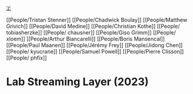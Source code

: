 [🇿](zotero://select/library/items/C6BY5NTQ)

[[People/Tristan Stenner]] [[People/Chadwick Boulay]] [[People/Matthew Grivich]] [[People/David Medine]] [[People/Christian Kothe]] [[People/ tobiasherzke]] [[People/ chausner]] [[People/Giso Grimm]] [[People/ xloem]] [[People/Arthur Biancarelli]] [[People/Boris Mansencal]] [[People/Paul Maanen]] [[People/Jérémy Frey]] [[People/Jidong Chen]] [[People/ kyucrane]] [[People/Samuel Powell]] [[People/Pierre Clisson]] [[People/ phfix]] 
# Lab Streaming Layer (2023)


